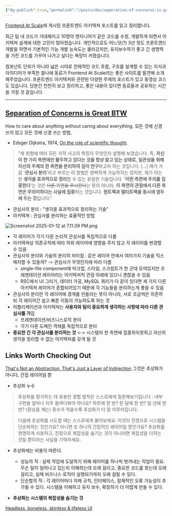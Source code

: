 ```yaml
---
{"dg-publish":true,"permalink":"/posts/dev/seperation-of-concerns-is-great-btw/","tags":["frontend-architecture-study"],"created":"2025-01-12","updated":"2025-01-12T19:14:00"}
---
```


[Frontend At Scale](https://frontendatscale.com/)에 게시된 프론트엔드 아키텍쳐 포스트를 읽고 정리합니다. 

최근 팀 내 코드가 거대해지고 10명의 엔지니어가 같은 코드를 수정, 개발하게 되면서 아키텍쳐 설계에 대한 고민이 많아졌습니다. 개인적으로도 어느덧(?) 3년 정도 프론트엔드 개발을 하면서 기본적인 기능 개발 능숙도는 올라갔지만, 유지보수하기 좋고 긴 생명력을 가진 코드를 가꾸어 나가고 싶다는 욕망이 커졌습니다. 

컴포넌트 단위가 아니라 넓은 시야로 전체적인 코드 흐름, 구조를 설계할 수 있는 지식과 아이디어가 부족한 찰나에 동료가 Frontend At Scale라는 좋은 사이트를 발견해 소개해주었습니다. 프론트엔드 아키텍쳐와 관련된 다양한 주제의 포스트가 있고 동영상 코스도 있습니다. 당분간 천천히 보고 정리하고, 좋은 내용이 있다면 동료들과 공유하는 시간을 가질 것 같습니다.

---
## [Separation of Concerns is Great BTW](https://frontendatscale.com/issues/34/)

How to care about anything without caring about everything.
모든 것에 신경 쓰지 않고 모든 것에 신경 쓰는 방법.

- Edsger Dijkstra, 1974, [On the role of scientific thought](https://www.cs.utexas.edu/~EWD/transcriptions/EWD04xx/EWD447.html).

> "제 취향에 따라 모든 지적 사고의 특징이 무엇인지 설명해 보겠습니다. 즉, **자신이 한 가지 측면에만 몰두하고 있다는 것을 항상 알고 있는 상태로, 일관성을 위해 자신의 주제의 한 측면을 분리하여 깊이 연구**하고자 하는 것입니다. [...] 제가 가끔 '**관심사 분리**'라고 부르는 이 방법은 완벽하게 가능하지는 않지만, 제가 아는 한 **생각을 효과적으로 정리**할 수 있는 유일한 기술입니다. '**어떤 측면에 주의를 집중한다**'는 것은 ~~다른 측면을 무시한다~~는 뜻이 아니라, **이 측면의 관점에서 다른 측면은 무의미하다는 사실에 집중**하는 것입니다. **원트랙과 멀티트랙을 동시에 염두에 두는 것**입니다."

- 관심사의 분리 : "생각을 효과적으로 정리하는 기술"
- 아키텍쳐 : 관심사를 분리하는 효율적인 방법

![Screenshot 2025-01-12 at 7.11.09 PM.png](/img/user/Screenshot%202025-01-12%20at%207.11.09%20PM.png)
- 각 레이어가 각기 다른 논리적 관심사를 독립적으로 다룸
- 아키텍쳐상 의존규칙에 따라 하위 레이어에 영향을 주지 않고 각 레이어를 변경할 수 있음
- 관심사의 분리와 기술의 분리의 차이점 : 같은 레이어 안에서 여러가지 기술을 믹스매치할 수 있을까? -> 관심사가 무엇인지에 따라 다름
  - single-file component에 마크업, 스타일, 스크립트가 한 군데 모여있지만 프레젠테이션 레이어라는 아키텍쳐적 관점 아래에 있으니 괜찮을 수 있음
  - RSC에서 UI 그리기, 데이터 가공, MySQL 쿼리가 다 같이 있다면 세 가지 다른 아키텍쳐 레이어가 혼합되어있기 때문에 각 기능들을 분리하는게 좋을 수 있음 
- 관심사의 분리란 각 레이어에 경계를 만들라는 뜻이 아니라, 서로 조금씩은 의존하되 각 레이어간 쉽고 빠른 이동이 가능하도록 하는 것
- 어플리케이션과 아키텍쳐는 **사용자와 팀이 중요하게 생각하는 사항에 따라 다른 관심사를 가**짐
  - 프레젠테이션/비즈니스로직 분리
  - 각기 다른 도메인 객체를 독립적으로 분리
- **중요한 건 각 관심사를 분리하는 것** <-> 시스템의 한 측면에 집중하지못하고 자신의 생각을 정리할 수 없는 아키텍처를 갖게 될 것

## Links Worth Checking Out
[That's Not an Abstraction, That's Just a Layer of Indirection](https://fhur.me/posts/2024/thats-not-an-abstraction)
 그것은 추상화가 아니다, 간접 레이어일 뿐
  - 추상화 누수
> 추상화를 평가하는 데 유용한 경험 법칙은 스스로에게 질문해보기입니다 : 내부 구현을 얼마나 자주 들여다봐야 하나요? 하루에 한 번? 한 달에 한 번? 일 년에 한 번? (환상을 깨는) 횟수가 적을수록 추상화가 더 잘 이루어집니다.

> 다음에 추상화를 시도할 때는 스스로에게 물어보세요: 이것이 진정으로 시스템을 단순화하는 것인가요? 아니면 또 하나의 간접적인 레이어일 뿐인가요? 추상화를 현명하게 사용하고, 진정으로 복잡성을 숨기는 것이 아니라면 복잡성을 더하는 것일 뿐이라는 사실을 기억하세요.

- 추상화에는 비용이 따른다.
  - 성능의 적 : 실제 작업에 도달하기 위해 레이어를 하나씩 벗겨내는 작업이 필요. 무슨 일이 일어나고 있는지 이해하는데 오래 걸리고, 중요한 코드를 찾는데 오래걸리고, 실제 비즈니스 로직이 실행되기까지 오래 걸릴 수 있다.
  - 단순함의 적 : 각 레이어마다 자체 규칙, 인터페이스, 잠재적인 오류 가능성이 추가될 수 있다. 시스템을 이해하고 유지 보수, 확장하기 더 어렵게 만들 수 있다. 

- **추상화는 시스템의 복잡성을 숨기는 것**

[Headless, boneless, skinless & lifeless UI](https://nerdy.dev/headless-boneless-and-skinless-ui)